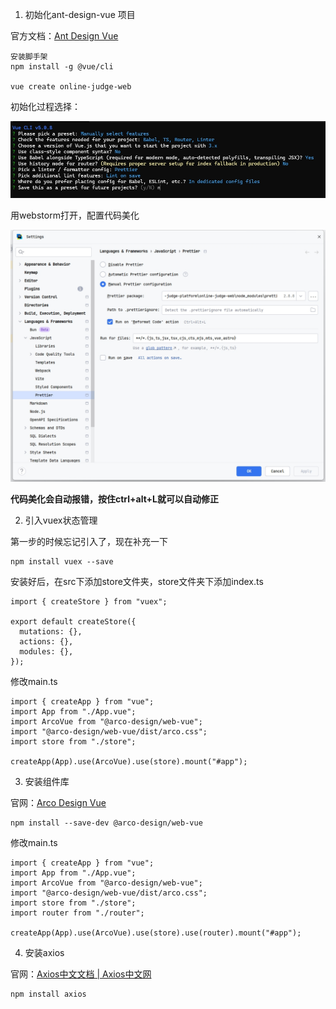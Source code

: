1. 初始化ant-design-vue 项目

官方文档：[Ant Design Vue](https://2x.antdv.com/docs/vue/getting-started-cn)

```
安装脚手架
npm install -g @vue/cli

vue create online-judge-web
```

初始化过程选择：

![初始化vue项目](../doc/images/初始化vue项目.png)

用webstorm打开，配置代码美化

![webstorm代码美化配置](../doc/images/webstorm代码美化配置.png)

**代码美化会自动报错，按住ctrl+alt+L就可以自动修正**

2. 引入vuex状态管理

第一步的时候忘记引入了，现在补充一下

```
npm install vuex --save
```

安装好后，在src下添加store文件夹，store文件夹下添加index.ts

```
import { createStore } from "vuex";

export default createStore({
  mutations: {},
  actions: {},
  modules: {},
});
```

修改main.ts

```
import { createApp } from "vue";
import App from "./App.vue";
import ArcoVue from "@arco-design/web-vue";
import "@arco-design/web-vue/dist/arco.css";
import store from "./store";

createApp(App).use(ArcoVue).use(store).mount("#app");
```

3. 安装组件库

官网：[Arco Design Vue](https://arco.design/vue/docs/start)

```
npm install --save-dev @arco-design/web-vue
```

修改main.ts

```
import { createApp } from "vue";
import App from "./App.vue";
import ArcoVue from "@arco-design/web-vue";
import "@arco-design/web-vue/dist/arco.css";
import store from "./store";
import router from "./router";

createApp(App).use(ArcoVue).use(store).use(router).mount("#app");
```

4. 安装axios

官网：[Axios中文文档 | Axios中文网](https://www.axios-http.cn/)

```
npm install axios
```

